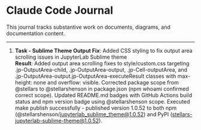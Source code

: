# Claude Code Journal

This journal tracks substantive work on documents, diagrams, and documentation content.

---

1. **Task - Sublime Theme Output Fix**: Added CSS styling to fix output area scrolling issues in JupyterLab Sublime theme<br>
    **Result**: Added output area scrolling fixes to style/custom.css targeting .jp-OutputArea-child, .jp-OutputArea-output, .jp-Cell-outputArea, and .jp-OutputArea-output.jp-OutputArea-executeResult classes with max-height: none and overflow: visible. Corrected package scope from @stellars to @stellarshenson in package.json (npm whoami confirmed correct scope). Updated README.md badges with GitHub Actions build status and npm version badge using @stellarshenson scope. Executed make publish successfully - published version 1.0.52 to both npm (@stellarshenson/jupyterlab_sublime_theme@1.0.52) and PyPI (stellars-jupyterlab-sublime-theme@1.0.52).
